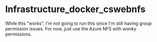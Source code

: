 # Infrastructure_docker_cswebnfs

While this "works", I'm not going to run this since I'm still having group
permission issues.  For now, just use the Azure NFS with wonky permissions.

